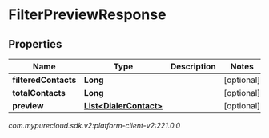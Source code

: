 # FilterPreviewResponse


## Properties

| Name | Type | Description | Notes |
| ------------ | ------------- | ------------- | ------------- |
| **filteredContacts** | **Long** |  |  [optional] |
| **totalContacts** | **Long** |  |  [optional] |
| **preview** | [**List&lt;DialerContact&gt;**](DialerContact) |  |  [optional] |




_com.mypurecloud.sdk.v2:platform-client-v2:221.0.0_
